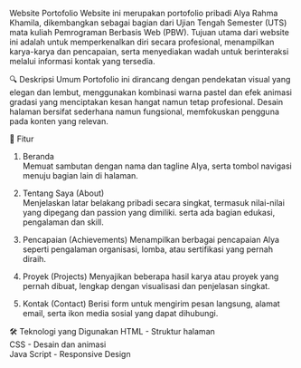 Website Portofolio
Website ini merupakan portofolio pribadi Alya Rahma Khamila, dikembangkan sebagai bagian dari Ujian Tengah Semester (UTS) mata kuliah Pemrograman Berbasis Web (PBW). Tujuan utama dari website ini adalah untuk memperkenalkan diri secara profesional, menampilkan karya-karya dan pencapaian, serta menyediakan wadah untuk berinteraksi melalui informasi kontak yang tersedia. 

🔍 Deskripsi Umum
Portofolio ini dirancang dengan pendekatan visual yang elegan dan lembut, menggunakan kombinasi warna pastel dan efek animasi gradasi yang menciptakan kesan hangat namun tetap profesional. Desain halaman bersifat sederhana namun fungsional, memfokuskan pengguna pada konten yang relevan. 

🧩 Fitur
1. Beranda    
Memuat sambutan dengan nama dan tagline Alya, serta tombol navigasi menuju bagian lain di halaman. 

2. Tentang Saya (About)   
Menjelaskan latar belakang pribadi secara singkat, termasuk nilai-nilai yang dipegang dan passion yang dimiliki. serta ada bagian edukasi, pengalaman dan skill.

3. Pencapaian (Achievements) 
Menampilkan berbagai pencapaian Alya seperti pengalaman organisasi, lomba, atau sertifikasi yang pernah diraih. 

4. Proyek (Projects) 
Menyajikan beberapa hasil karya atau proyek yang pernah dibuat, lengkap dengan visualisasi dan penjelasan singkat. 

5. Kontak (Contact) 
Berisi form untuk mengirim pesan langsung, alamat email, serta ikon media sosial yang dapat dihubungi. 

🛠 Teknologi yang Digunakan 
HTML - Struktur halaman   
CSS - Desain dan animasi   
Java Script - Responsive Design
